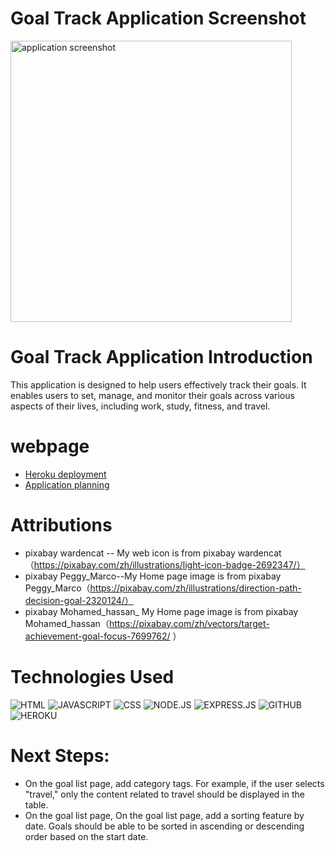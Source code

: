 # Goal Track Application Screenshot
<img src = '../images/screenshot.png' alt = 'application screenshot' width = '450'>

# Goal Track Application Introduction
This application is designed to help users effectively track their goals. It enables users to set, manage, and monitor their goals across various aspects of their lives, including work, study, fitness, and travel.

# webpage 
* [Heroku deployment](https://nani-app-bada8d1b7e82.herokuapp.com/)
* [Application planning](https://trello.com/b/jk9kkcgq/unit-2-project-planning)

# Attributions
* pixabay wardencat -- My web icon is from pixabay wardencat（https://pixabay.com/zh/illustrations/light-icon-badge-2692347/）
* pixabay Peggy_Marco--My Home page image is from pixabay Peggy_Marco（https://pixabay.com/zh/illustrations/direction-path-decision-goal-2320124/）
* pixabay Mohamed_hassan_ My Home page image is from pixabay Mohamed_hassan（https://pixabay.com/zh/vectors/target-achievement-goal-focus-7699762/ ）

# Technologies Used
![HTML](https://img.shields.io/badge/HTML-239120?style=for-the-badge&logo=html5&logoColor=white)
![JAVASCRIPT](https://img.shields.io/badge/JavaScript-F7DF1E?style=for-the-badge&logo=javascript&logoColor=black)
![CSS](https://img.shields.io/badge/CSS-239120?&style=for-the-badge&logo=css3&logoColor=white) 
![NODE.JS](https://img.shields.io/badge/Node.js-43853D?style=for-the-badge&logo=node.js&logoColor=white)
![EXPRESS.JS](https://img.shields.io/badge/Express.js-404D59?style=for-the-badge)
![GITHUB](https://img.shields.io/badge/GitHub-100000?style=for-the-badge&logo=github&logoColor=white)
![HEROKU](https://img.shields.io/badge/Heroku-430098?style=for-the-badge&logo=heroku&logoColor=white)



# Next Steps:
* On the goal list page, add category tags. For example, if the user selects "travel," only the content related to travel should be displayed in the table.
*  On the goal list page, On the goal list page, add a sorting feature by date. Goals should be able to be sorted in ascending or descending order based on the start date.
